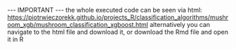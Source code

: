 --- IMPORTANT --- the whole executed code can be seen via html: https://piotrwieczorekk.github.io/projects_R/classification_algorithms/mushroom_xgb/mushroom_classification_xgboost.html alternatively you can navigate to the html file and download it, or download the Rmd file and open it in R

